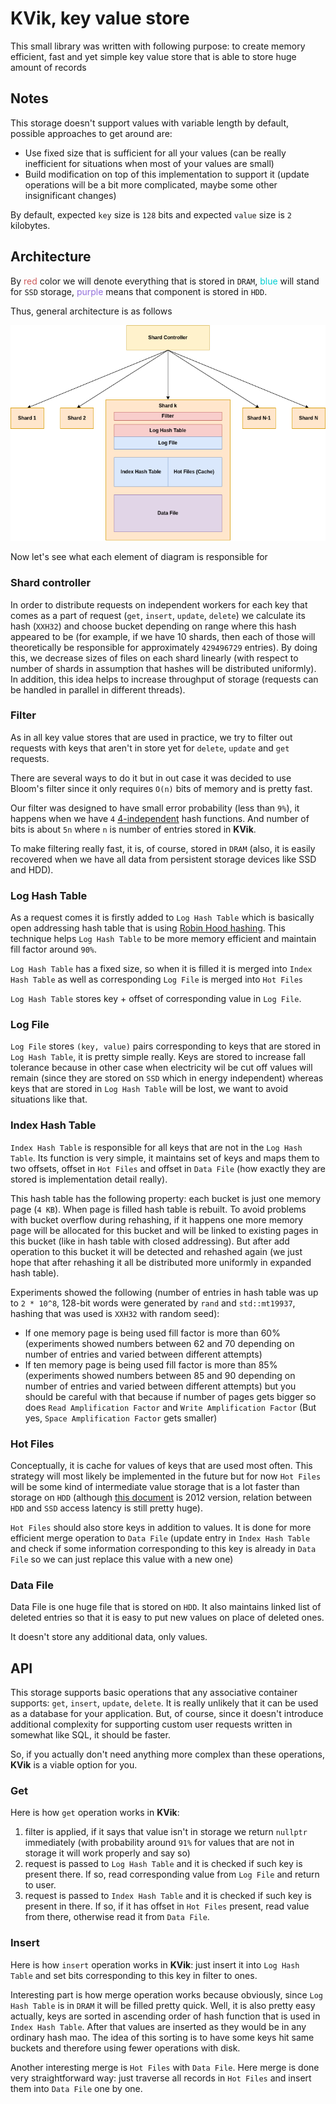 # KVik, key value store

This small library was written with following purpose: to create memory efficient, fast and yet simple key value store
that is able to store huge amount of records

## Notes

This storage doesn't support values with variable length by default, possible approaches to get around are:

 - Use fixed size that is sufficient for all your values (can be really inefficient for situations when most of your values are small)
 - Build modification on top of this implementation to support it (update operations will be a bit more complicated, maybe some other insignificant changes)

By default, expected `key` size is `128` bits and expected `value` size is `2` kilobytes.

## Architecture

By <font color="indianred">red</font> color we will denote everything that is stored in `DRAM`, <font color="darkturquoise">blue</font> will stand for `SSD` storage, <font color="mediumpurple">purple</font> means that component is stored in `HDD`.

Thus, general architecture is as follows

<p align="center">
  <img src="resources/images/architecture.png" alt="storage architecture">
</p>

Now let's see what each element of diagram is responsible for

### Shard controller

In order to distribute requests on independent workers for each key that comes as a part of request (`get`, `insert`, `update`, `delete`) we calculate its hash (`XXH32`)
 and choose bucket depending on range where this hash appeared to be (for example, if we have 10 shards, then each of those will theoretically be responsible for approximately `429496729` entries). By doing this, we decrease sizes of files on each shard linearly (with respect to number of shards in assumption that hashes will be distributed uniformly). 
In addition, this idea helps to increase throughput of storage (requests can be handled in parallel in different threads).

### Filter

As in all key value stores that are used in practice, we try to filter out requests with keys that aren't in store yet for `delete`, `update` and `get` requests.

There are several ways to do it but in out case it was decided to use Bloom's filter since it only requires `O(n)` bits of memory and is pretty fast.

Our filter was designed to have small error probability (less than `9%`), it happens when we have `4` [4-independent](https://en.wikipedia.org/wiki/K-independent_hashing) hash functions. And number of bits is about `5n` where `n` is number of entries stored in **KVik**.

To make filtering really fast, it is, of course, stored in `DRAM` (also, it is easily recovered when we have all data from persistent storage devices like SSD and HDD).


### Log Hash Table

As a request comes it is firstly added to `Log Hash Table` which is basically open addressing hash table that is using [Robin Hood hashing](https://programming.guide/robin-hood-hashing.html). This technique helps `Log Hash Table` to be more memory efficient and maintain fill factor around `90%`.

`Log Hash Table` has a fixed size, so when it is filled it is merged into `Index Hash Table` as well as corresponding `Log File` is merged into `Hot Files`

`Log Hash Table` stores key + offset of corresponding value in `Log File`.


### Log File

`Log File` stores `(key, value)` pairs corresponding to keys that are stored in `Log Hash Table`, it is pretty simple really. Keys are stored to increase fall tolerance because in other case when electricity wil be cut off values will remain (since they are stored on `SSD` which in energy independent) whereas keys that are stored in `Log Hash Table` will be lost, we want to avoid situations like that.

### Index Hash Table

`Index Hash Table` is responsible for all keys that are not in the `Log Hash Table`. Its function is very simple, it maintains set of keys and maps them to two offsets, offset in `Hot Files` and offset in `Data File` (how exactly they are stored is implementation detail really). 

This hash table has the following property: each bucket is just one memory page (`4 KB`). When page is filled hash table is rebuilt. To avoid problems with bucket overflow during rehashing, if it happens one more memory page will be allocated for this bucket and will be linked to existing pages in this bucket (like in hash table with closed addressing). But after add operation to this bucket it will be detected and rehashed again (we just hope that after rehashing it all be distributed more uniformly in expanded hash table).

Experiments showed the following (number of entries in hash table was up to `2 * 10^8`, 128-bit words were generated by `rand` and `std::mt19937`, hashing that was used is `XXH32` with random seed):

- If one memory page is being used fill factor is more than 60% (experiments showed numbers between 62 and 70 depending on number of entries and varied between different attempts)
- If ten memory page is being used fill factor is more than 85% (experiments showed numbers between 85 and 90 depending on number of entries and varied between different attempts) but you should be careful with that because if number of pages gets bigger so does `Read Amplification Factor` and `Write Amplification Factor` (But yes, `Space Amplification Factor` gets smaller)

### Hot Files

Conceptually, it is cache for values of keys that are used most often. This strategy will most likely be implemented in the future but for now `Hot Files` will be some kind of intermediate value storage that is a lot faster than storage on `HDD` (although [this document](https://gist.github.com/jboner/2841832) is 2012 version, relation between `HDD` and `SSD` access latency is still pretty huge).

`Hot Files` should also store keys in addition to values. It is done for more efficient merge operation to `Data File` (update entry in `Index Hash Table` and check if some information corresponding to this key is already in `Data File` so we can just replace this value with a new one)

### Data File

Data File is one huge file that is stored on `HDD`. It also maintains linked list of deleted entries so that it is easy to put new values on place of deleted ones.

It doesn't store any additional data, only values.

## API

This storage supports basic operations that any associative container supports: `get`, `insert`, `update`, `delete`. It is really unlikely that it can be used as a database for your application. But, of course, since it doesn't introduce additional complexity for supporting custom user requests written in somewhat like SQL, it should be faster.

So, if you actually don't need anything more complex than these operations, **KVik** is a viable option for you.

### Get

Here is how `get` operation works in **KVik**: 
1. filter is applied, if it says that value isn't in storage we return `nullptr` immediately (with probability around `91%` for values that are not in storage it will work properly and say so)
2. request is passed to `Log Hash Table` and it is checked if such key is present there. If so, read corresponding value from `Log File` and return to user.
3. request is passed to `Index Hash Table` and it is checked if such key is present in there. If so, if it has offset in `Hot Files` present, read value from there, otherwise read it from `Data File`.

### Insert

Here is how `insert` operation works in **KVik**: just insert it into `Log Hash Table` and set bits corresponding to this key in filter to ones.

Interesting part is how merge operation works because obviously, since `Log Hash Table` is in `DRAM` it will be filled pretty quick. Well, it is also pretty easy actually, keys are sorted in ascending order of hash function that is used in `Index Hash Table`. After that values are inserted as they would be in any ordinary hash mao. The idea of this sorting is to have some keys hit same buckets and therefore using fewer operations with disk.

Another interesting merge is `Hot Files` with `Data File`. Here merge is done very straightforward way: just traverse all records in `Hot Files` and insert them into `Data File` one by one.
